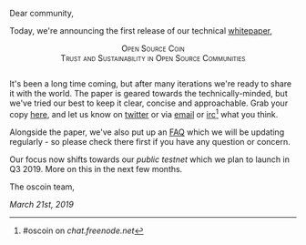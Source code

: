 
Dear community,

Today, we're announcing the first release of our technical [whitepaper][],

<center style="font-variant: small-caps; margin-bottom: 2em;">
Open Source Coin</br/>
Trust and Sustainability in Open Source Communities
</center>

It's been a long time coming, but after many iterations we're ready to share it with the world.
The paper is geared towards the technically-minded, but we've tried our best to keep it clear,
concise and approachable. Grab your copy [here][whitepaper], and let us know on [twitter][] or
via [email][] or [irc][][^1] what you think.

Alongside the paper, we've also put up an [FAQ][] which we will be updating
regularly - so please check there first if you have any question or concern.

Our focus now shifts towards our *public testnet* which we plan to launch in Q3 2019.
More on this in the next few months.

The oscoin team,

*March 21st, 2019*

[whitepaper]: /oscoin.pdf
[twitter]: https://twitter.com/oscoin
[email]: mailto:hello@oscoin.io
[irc]: irc://chat.freenode.net/oscoin
[FAQ]: /faq.html
[^1]: #oscoin on *chat.freenode.net*
